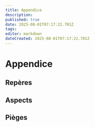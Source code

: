 ```yaml
---
title: Appendice
description: 
published: true
date: 2025-08-01T07:17:22.701Z
tags: 
editor: markdown
dateCreated: 2025-08-01T07:17:22.701Z
---
```


# Appendice
## Repères
## Aspects
## Pièges